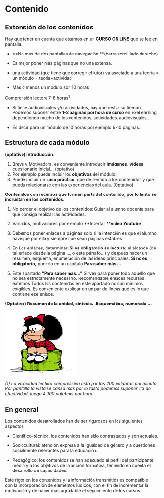 
# Contenido

## Extensión de los contenidos


Hay que tener en cuenta que estamos en un **CURSO ON LINE** que se lee en pantalla.

- **No más de dos pantallas de navegación **(barra scroll lado derecho).
-  Es mejor poner más páginas que no una extensa.

- una actividad (que tiene que corregir el tutor) va asociado a una teoría = un módulo = teoría+actividad
- Más o menos un módulo son 10 horas

Comprensión lectora 7-8 horas<sup>1</sup>

- Si tiene audiovisuales y/o actividades, hay que restar su tiempo.
Podemos suponer entre **1-2 páginas por hora de curso** en ExeLearning dependiendo mucho de los contenidos, actividades, audiovisuales..

- Es decir para un módulo de 10 horas por ejemplo 6-10 páginas.

## Estructura de cada módulo

**(optativo) Introducción**.

1. Breve y Motivadora, es conveniente introducir **imágenes**, **vídeos**, cuestionario inicial... (optativo)
1. Por ejemplo puede incluir los **objetivos** del módulo.
1. Puede incluir un **caso práctico**, que dé sentido a los contenidos y que pueda relacionarse con las experiencias del aula. (Optativo)

**Contenidos con recursos que forman parte del contenido, por lo tanto se incrustan en los contenidos.**

1. No perder el objetivo de los contenidos: Guiar al alumno docente para que consiga realizar las actividades.
1. Variados, motivadores por ejemplo **Insertar ****vídeo Youtube**,
1. Debemos poner enlaces a páginas solo si la intención es que el alumno navegue por ella y siempre que sean páginas estables

1. En Los enlaces, determinar:
 **Si es obligatorio su lectura:** el alcance (de tal enlace desde la página ..., o este párrafo...) y después hacer un resumen, esquema, enumeración de las ideas principales.
**Si no es obligatorio,** ponerlo en un capítulo **Para saber más ...**

1. Este apartado **"Para saber mas..."**
Sirven para poner todo aquello que no sea estrictamente necesario.
Recomendable enlaces recursos externos
Todos los contenidos en este apartado no son mínimos exigibles.
Es conveniente explicar en un par de líneas qué es lo que contiene ese enlace.

**(Optativo) Resumen de la unidad, síntesis...Esquemática, numerada ...**

![](img/descarga.png)

_(1) La velocidad lectora comprensiva está por las 200 palabras por minuto. 
Por pantalla la vista se cansa más por lo tanto podemos suponer 1/3 de efectividad, luego 4.000 palabras por hora._

## En general

Los contenidos desarrollados han de ser rigurosos en los siguientes aspectos:


- Científico-técnico: los contenidos han sido contrastados y son actuales.


- Sociocultural: atención expresa a la igualdad de género y a cuestiones socialmente relevantes para la educación.


- Pedagógico: los contenidos se han adecuado al perfil del participante medio y a los objetivos de la acción formativa, teniendo en cuenta el desarrollo de capacidades.




Este rigor en los contenidos y la información transmitida es compatible con la incorporación de elementos lúdicos, con el fin de incrementar la motivación y de hacer más agradable el seguimiento de los cursos.
